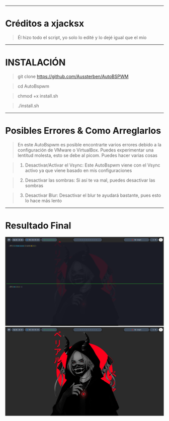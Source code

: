 _______________

# Créditos a xjacksx 

> Él hizo todo el script, yo solo lo edité y lo dejé igual que el mío

_______________

# INSTALACIÓN

> git clone https://github.com/Aussterben/AutoBSPWM

> cd AutoBspwm

> chmod +x install.sh

> ./install.sh

_______________

# Posibles Errores & Como Arreglarlos

> En este AutoBspwm es posible encontrarte varios errores debido a la configuración de VMware o VirtualBox. Puedes experimentar una lentitud molesta, esto se debe al picom. Puedes hacer varias cosas


> 1. Desactivar/Activar el Vsync:
Este AutoBspwm viene con el Vsync activo ya que viene basado en mis configuraciones

> 2. Desactivar las sombras:
Si así te va mal, puedes desactivar las sombras

> 3. Desactivar Blur:
Desactivar el blur te ayudará bastante, pues esto lo hace más lento

_______________

# Resultado Final

![Primera imagen](Images/image.png)
![Segunda imagen](Images/image2.png)

